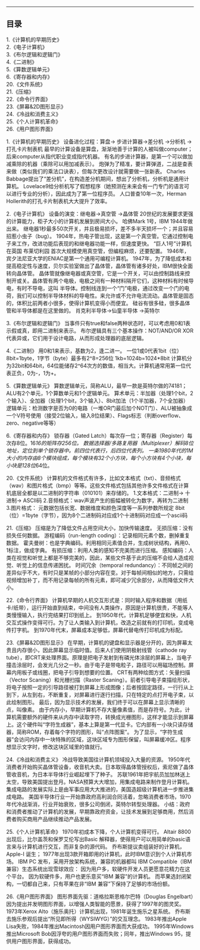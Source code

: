 ---------
目录
---------
1.《计算机的早期历史》<br>
2.《电子计算机》<br>
3.《布尔逻辑和逻辑门》<br>
4.《二进制》<br>
5.《算数逻辑单元》<br>
6.《寄存器和内存》<br>
20.《文件系统》<br>
21.《压缩》<br>
22.《命令行界面》<br>
23.《屏幕&2D图形显示》<br>
24.《冷战和消费主义》<br>
25.《个人计算机革命》<br>
26.《用户图形界面》<br>



1.《计算机的早期历史》
设备进化过程：算盘-> 步进计算器->差分机 ->分析机 ->打孔卡片制表机
最早的计算设备是算盘，渐渐地善于计算的人被叫做computer；后来computer从指代职业变成指代机器。
有名的步进计算器，是第一个可以做加减乘除的机器（乘除可以用加减表示）。
炮弹为了精准，要计算弹道，二战是查表来做（类似我们的乘法口诀表），但每次更改设计就需要做一张新表。
Charles Babbage提出了“差分机”，在构造差分机期间，想出了分析机，分析机是通用计算机。
Lovelace9给分析机写了假想程序（她预测在未来会有一门专门的语言可以进行专业的分析），因此成为了第一位程序员。
人口普查10年一次，Herman Hollerith的打孔卡片制表机大大提升了效率。

2.《电子计算机》
设备的演变：继电器->真空管 ->晶体管
20世纪的发展要求更强的计算能力，柜子大小的计算机发展到房间大小。
哈佛Mark 1号，IBM 1944年做出来。
继电器1秒最多50次开关，并且极易损坏，差不多半天损坏一个；并且容易招惹小虫子（bug）。
1904年，热电子管出现，这是第一个真空管。它通过控制电子来工作，改进功能后表现的和继电器功能一样，但速度更快。
“巨人1号”计算机在英国 布莱切利园 首次大规模使用真空管，但编程麻烦，还要配置。
1946年，宾夕法尼亚大学的ENIAC是第一个通用可编程计算机。
1947年，为了降低成本和提高稳定性与速度，贝尔实验室做出了晶体管，晶体管有诸多好处，IBM很快全面转向晶体管。
晶体管就像继电器或真空管，它是一个开关，可以由控制路线来控制开或关。晶体管有两个电极，电极之间有一种材料隔开它们，这种材料有时候导电，有时不导电，这叫
半导体。控制线连到一个“门”电极，通过改变一个门的电荷，我们可以控制半导体材料的导电性。来允许或不允许电流流动。晶体管是固态的，体积比前两者小很多，使得计算机变得小而便宜。
硅谷有很多硅，很多晶体管和半导体都是在这里做的。
肖克利半导体->仙童半导体 ->英特尔

3.《布尔逻辑和逻辑门》
当事件只有true和false两种状态时，可以考虑用0和1表示假或真，即用二进制来表示。
布尔逻辑具有三个基本操作：NOT/AND/OR
XOR代表异或，它们用于设计电路，从而形成处理器的底层逻辑。

4.《二进制》
用0和1来表示，基数为2，逢二进一。
一位1或0代表1bit（位）
8bit=1byte，1字节（byte）最多有2^8=256位
1kb=1024b=1024*8bit
计算机分为32bit和64bit，64位能储存2^64次方的数值，相当大。计算机通常用第一位代表正负，0为-，1为+。

5.《算数逻辑单元》
算数逻辑单元，简称ALU，最早一款是英特尔做的74181；
ALU有2个单元，1个算数单元和1个逻辑单元。
算术单元：半加器（处理1个bit，2个输入）、全加器（处理1个bit，3个输入）、8bit加法（1个半加器，7个全加器）
逻辑单元：检测数字是否为0的电路（一堆OR门最后加个NOT门）、ALU被抽象成一个V符号使用（接受2位输入，输入8位结果）、Flags标志（判断overflow、zero、negative等等）

6.《寄存器和内存》
锁存器（Gated Latch）每次存一位；寄存器（Register）每次存8位。16*16的矩阵存256位。
数据选择器/多路复用器（Multiplexer）解码8位地址，定位到单个锁存器中。前四位代表行，后四位代表列。
一条1980年代的1M大小的内存由8个模块组成，每个模块有32个小方块，每个小方块有4个小块，每小块是128位*64位。

20.《文件系统》
计算机的文件格式有许多，比如文本格式（txt）、音频格式（wav）和图片格式（bmp）等等。这些文件格式包括其他许多文件格式在计算机底层全都是以二进制的字符串（010101）来存储的。
1.文本格式：二进制-> 十进制-> ASCII码
2.音频格式：wav声波产生的振幅被转化为数字，再转为二进制
3.图片格式： 元数据包括长宽、数据维度和颜色深度等一系列参数所规定 
8bit（位）=1byte（字节），因为8个二进制码对应成1个十进制码对应成一个ascii码

21.《压缩》
压缩是为了降低文件占用空间大小，加快传输速度。
无损压缩：没有损失任何数据。
      游程编码（run-length coding）：记录相同元素个数，删掉重复数据。
      霍夫曼树：也是字典编码。利用相同元素值合并，生成树状结构，再用0、1标注，做成字典。
有损压缩：利用人类的感知不完美而进行压缩。
      感知编码：人类在视觉和听觉上都是不够完美的，因此，某些文件基于此的压缩不会给人造成视觉、听觉上的信息传递困扰。
      时间冗余（temporal redundancy）：不同帧之间的差异似乎不大，有时只是某帧的小部分内容在变。对于每帧间相似的地方，只需给视频增加补丁，而不用记录每帧的所有元素，即可减少冗余部分，从而降低文件大小。

22.《命令行界面》
 计算机早期的人机交互形式是：同时输入程序和数据（用纸卡/纸带），运行开始直到结束，中间没有人类操作，原因是计算机很贵，不能等人类慢慢输入，执行完结果打印到纸上。
到1950年代，计算机足够便宜和快，人机交互式操作变得可行。为了让人类输入到计算机，改造之前就有的打印机，变成电传打字机。
到1970年代末，屏幕成本足够低，屏幕代替电传打印机成为标配。

23.《屏幕&2D图形显示》
在早期，计算机的键盘和显示器是分开的，因为屏幕太贵且内存很小，因此屏幕显示临时值。后来人们使用阴极射线管（cathode ray tube），即CRT来处理界面。原理是把电子发射到有磷光体涂层的屏幕上，当电子撞击涂层时，会发光几分之一秒。由于电子是带电粒子，路径可以用磁场控制。屏幕内用板子或线圈，把电子引导到想要的位置。
CRT有两种绘图方式：矢量扫描（Vector Scaning）和光栅扫描（Raster Scaning）。前者引导电子束描绘形状，将电子按照一定的引导路径被打到屏幕上形成图像；后者按固定路径，一行行从上到下，从左到右，不断重复，对屏幕进行逐行扫描，只在特定的点打开电子束，以此绘制图形。
最后，因为显示技术的发展，我们终于可以在屏幕上显示清晰的点，叫像素。
由于内存小，早期计算机不存大量像素值，而是存符号。为此，计算机需要额外的硬件来从内存中读取字符，转换成光栅图形，这样才能显示到屏幕上。这个硬件叫“字符生成器”，基本上算是第一代显卡。它内部有一小块只读存储器，简称ROM，存着每个字符的图形，叫“点阵图案”。
为了显示，“字符生成器”会访问内存中一块特殊的区域，这块区域专为图形保留，叫屏幕缓冲区。程序想显示文字时，修改这块区域里的值就行。

24.《冷战和消费主义》
冷战导致美国往计算机领域投入大量的资源。
1950年代消费者开始购买晶体管设备，收音机大卖。日本取得晶体管授权后，索尼做了晶体管收音机，为日本半导体行业崛起埋下了种子。
苏联1961年把宇航员加加林送上太空，导致美国提出登月。NASA预算大大增加，用集成电路来制作登月计算机。
集成电路的发展实际上是由军事应用大大推进的，美国造超级计算机进一步推进集成电路。
美国半导体行业一开始靠政府高利润合同活着，忽略消费者市场，1970年代冷战渐消，行业开始衰败，很多公司倒闭，英特尔转型处理器。
小结：政府和消费者推动了计算机的发展，早期靠政府资金，让技术发展到足够商用，然后消费者购买商用产品继续推动产品发展。

25.《个人计算机革命》
1970年初成本下降，个人计算机变得可行。
Altair 8800出现后，比尔盖茨和保罗艾伦写出Basic 解释器，使得用户可以用简单的basic语言来与计算机进行交互，而非复杂的源代码。
乔布斯提议卖组装好的计算机，Apple-I 诞生；
1977年出现3款开箱即用的计算机，此时IBM意识到个人计算机市场。
IBM PC 发布，采用开放架构系统，兼容的机器都叫 IBM Compatible（IBM 兼容）生态系统出现雪球效应：
因为用户多，软硬件开发人员更愿意花精力在这个平台。
因为软硬件多，用户也更乐意买“IBM 兼容”的计算机。
而苹果选封闭架构，一切都自己来，只有苹果在非“IBM 兼容”下保持了足够的市场份额。

26.《用户图形界面》
图形界面先驱：道格拉斯恩格尔巴特（Douglas Engelbart）因为提出并发明图形界面，以增强人类智能的愿景，获得了1997年的图灵奖。
1973年Xerox Alto（施乐奥托）计算机出现，1981年诞生施乐之星系统。
乔布斯去施乐参观后提出“所见即所得（WYSIWYG）”的交互理念。
1983年推出Apple Lisa失败，1984年推出Macintosh因用户图形界面而大获成功。
1995年Windows推出Microsoft Bob因浮夸的用户图形界面而失败；同年，推出Windows 95，提供用户图形界面，获得成功。
